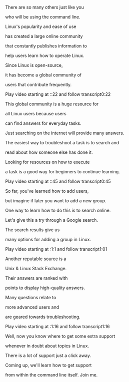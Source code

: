 There are so many others just like you 

who will be using the command line. 

Linux's popularity and ease of use 

has created a large online community 

that constantly publishes information to 

help users learn how to operate Linux. 

Since Linux is open-source, 

it has become a global community of 

users that contribute frequently.

Play video starting at ::22 and follow transcript0:22

This global community is a huge resource for 

all Linux users because users 

can find answers for everyday tasks. 

Just searching on the internet will provide many answers. 

The easiest way to troubleshoot a task is to search and 

read about how someone else has done it. 

Looking for resources on how to execute 

a task is a good way for beginners to continue learning.

Play video starting at ::45 and follow transcript0:45

So far, you've learned how to add users, 

but imagine if later you want to add a new group. 

One way to learn how to do this is to search online. 

Let's give this a try through a Google search. 

The search results give us 

many options for adding a group in Linux.

Play video starting at :1:1 and follow transcript1:01

Another reputable source is a 

Unix & Linux Stack Exchange. 

Their answers are ranked with 

points to display high-quality answers. 

Many questions relate to 

more advanced users and 

are geared towards troubleshooting.

Play video starting at :1:16 and follow transcript1:16

Well, now you know where to get some extra support 

whenever in doubt about topics in Linux. 

There is a lot of support just a click away. 

Coming up, we'll learn how to get support 

from within the command line itself. Join me.